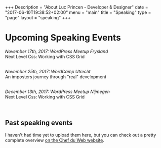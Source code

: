 +++
Description = "About Luc Princen - Developer & Designer"
date = "2017-06-10T19:38:52+02:00"
menu = "main"
title = "Speaking"
type = "page"
layout = "speaking"
+++

# Upcoming Speaking Events

*November 17th, 2017: WordPress Meetup Frysland*<br/>
Next Level Css: Working with CSS Grid<br/><br/>

*November 25th, 2017: WordCamp Utrecht*<br/>
An imposters journey through "real" development<br/><br/>

*December 13th, 2017: WordPress Meetup Nijmegen*<br/>
Next Level Css: Working with CSS Grid<br/><br/><br/>


## Past speaking events

I haven't had time yet to upload them here, but you can check out a pretty complete overview [on the Chef du Web website](https://www.chefduweb.nl/agenda/).


